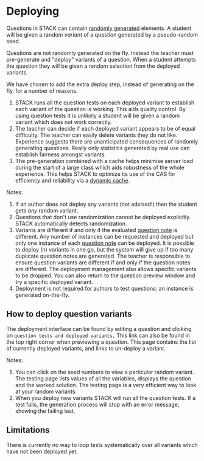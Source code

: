 # Deploying

Questions in STACK can contain [randomly generated](../CAS/Random.md) elements.  A student will be given a random _variant_ of a question generated by a pseudo-random seed.

Questions are not randomly generated on the fly.  Instead the teacher must pre-generate and "deploy" variants of a question.  When a student attempts the question they will be given a random selection from the deployed variants.

We have chosen to add the extra deploy step, instead of generating on the fly, for a number of reasons.

1. STACK runs all the question tests on each deployed variant to establish each variant of the question is working. This aids quality control. By using question tests it is unlikely a student will be given a random variant which does not work correctly.
2. The teacher can decide if each deployed variant appears to be of equal difficulty.  The teacher can easily delete variants they do not like.  Experience suggests there are unanticipated consequences of randomly generating questions.  Really only statistics generated by real use can establish fairness amongst variants.
3. The pre-generation combined with a cache helps minimise server load during the start of a large class which aids robustness of the whole experience.  This helps STACK to optimize its use of the CAS for efficiency and reliability via a [dynamic cache](../Developer/Question_state_caching.md).

Notes:

1. If an author does not deploy any variants (not advised!) then the student gets _any_ random variant.
2. Questions that don't use randomization cannot be deployed explicitly.  STACK automatically detects randomization.
3. Variants are different if and only if the evaluated [question note](Question_note.md) is different. Any number of instances can be requested and deployed but only one instance of each [question note](Question_note.md) can be deployed.  It is possible to deploy \(n\) variants in one go, but the system will give up if too many duplicate question notes are generated.  The teacher is responsible to ensure question variants are different if and only if the question notes are different.  The deployment management also allows specific variants to be dropped.  You can also return to the question preview window and try a specific deployed variant.
4. Deployment is not required for authors to test questions: an instance is generated on-the-fly.

## How to deploy question variants ##

The deployment interface can be found by editing a question and clicking on `question tests and deployed variants.` This link can also be found in the top right corner when previewing a question. This page contains the list of currently deployed variants, and links to un-deploy a variant.

Notes:

1. You can click on the seed numbers to view a particular random variant.  The testing page lists values of all the variables, displays the question and the worked solution.  The testing page is a very efficient way to look at your random variants.
2. When you deploy new variants STACK will run all the question tests.  If a test fails, the generation process will stop with an error message, showing the failing test.


## Limitations ## 

There is currently no way to loop tests systematically over all variants which have not been deployed yet.
